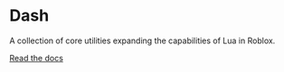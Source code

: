 # Dash

A collection of core utilities expanding the capabilities of Lua in Roblox.

[Read the docs](https://github.rbx.com/pages/hcollins/Dash)
